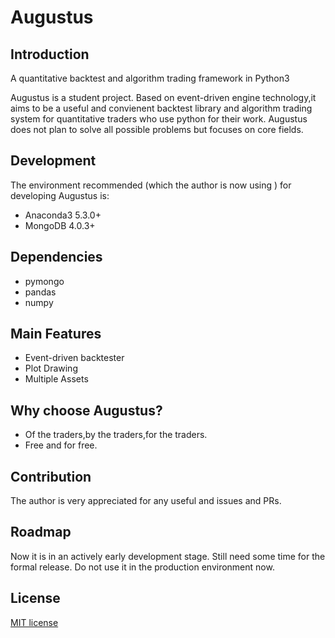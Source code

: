 # Augustus
## Introduction
A quantitative backtest and algorithm trading framework in Python3

Augustus is a student project. Based on event-driven engine technology,it aims to be a useful and convienent backtest library and algorithm trading system for quantitative traders who use python for their work. Augustus does not plan to solve all possible problems but focuses on core fields. 
## Development
The environment recommended (which the author is now using ) for developing Augustus is:
- Anaconda3 5.3.0+
- MongoDB 4.0.3+
## Dependencies
- pymongo
- pandas
- numpy
## Main Features
- Event-driven backtester
- Plot Drawing
- Multiple Assets
## Why choose Augustus?
- Of the traders,by the traders,for the traders.
- Free and for free.
## Contribution 
The author is very appreciated for any useful and issues and PRs.
## Roadmap
Now it is in an actively early development stage. Still need some time for the formal release. Do not use it in the production environment now.
## License
[MIT license](https://opensource.org/licenses/MIT)
